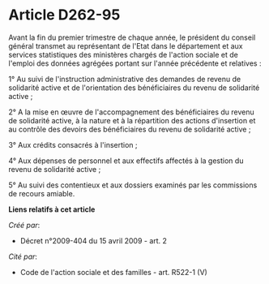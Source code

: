 # Article D262-95

Avant la fin du premier trimestre de chaque année, le président du conseil général transmet au représentant de l'Etat dans le
département et aux services statistiques des ministères chargés de l'action sociale et de l'emploi des données agrégées
portant sur l'année précédente et relatives : 

1° Au suivi de l'instruction administrative des demandes de revenu de solidarité active et de l'orientation des bénéficiaires
du revenu de solidarité active ; 

2° A la mise en œuvre de l'accompagnement des bénéficiaires du revenu de solidarité active, à la nature et à la répartition
des actions d'insertion et au contrôle des devoirs des bénéficiaires du revenu de solidarité active ; 

3° Aux crédits consacrés à l'insertion ; 

4° Aux dépenses de personnel et aux effectifs affectés à la gestion du revenu de solidarité active ; 

5° Au suivi des contentieux et aux dossiers examinés par les commissions de recours amiable.

**Liens relatifs à cet article**

_Créé par_:

  - Décret n°2009-404 du 15 avril 2009 - art. 2

_Cité par_:

  - Code de l'action sociale et des familles - art. R522-1 (V)

